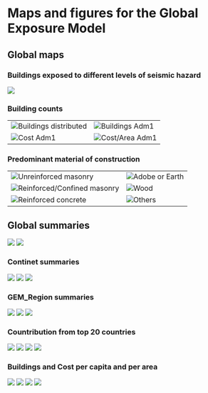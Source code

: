 # Maps and figures for the Global Exposure Model

## Global maps

### Buildings exposed to different levels of seismic hazard
![](Exposure_to_Hazard.png)


### Building counts
|                                                           |                                                |
|-----------------------------------------------------------|------------------------------------------------|
| ![Buildings distributed](World_Buildings_distributed.png) | ![Buildings Adm1](World_Buildings.png)		 |
| ![Cost Adm1](World_Total_Replacement_Cost.png)		    | ![Cost/Area Adm1](World_Avg_Cost_per_Area.png) |


### Predominant material of construction
|                                                       |                                        |
|-------------------------------------------------------|----------------------------------------|
| ![Unreinforced masonry](World_Tax_MUR.png) 		| ![Adobe or Earth](World_Tax_ADO_E.png) |
| ![Reinforced/Confined masonry](World_Tax_MCF_MR.png)  | ![Wood](World_Tax_W.png) 				 |
| ![Reinforced concrete](World_Tax_CR.png) 				| ![Others](World_Tax_OT.png) 			 |


## Global summaries

![](expo_world_occ.png)
![](expo_world_taxo.png)

### Continet summaries
![](expo_continent_occ.png)
![](expo_continent_taxo.png)
![](expo_continent.png)

### GEM_Region summaries
![](expo_gem_region_occ.png)
![](expo_gem_region_taxo.png)
![](expo_gem_region.png)

### Countribution from top 20 countries
![](expo_top20_occ_bdg.png)
![](expo_top20_occ_cost.png)
![](expo_top20_taxo_bdg.png)
![](expo_top20_taxo_cost.png)


### Buildings and Cost per capita and per area
![](expo_top30_bdg_cost.png)
![](expo_top30_bdgs_per_capita.png)
![](expo_top30_cost_per_area.png)
![](expo_top30_cost_per_capita.png)
